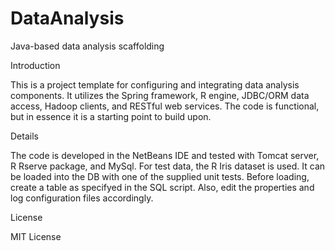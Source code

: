 DataAnalysis
============

Java-based data analysis scaffolding

Introduction

This is a project template for configuring and integrating data analysis components. It utilizes the Spring framework, R engine, JDBC/ORM data access, Hadoop clients, and RESTful web services. The code is functional, but in essence it is a starting point to build upon.

Details

The code is developed in the NetBeans IDE and tested with Tomcat server, R Rserve package, and MySql. For test data, the R Iris dataset is used. It can be loaded into the DB with one of the supplied unit tests. Before loading, create a table as specifyed in the SQL script. Also, edit the properties and log configuration files accordingly.

License

MIT License
